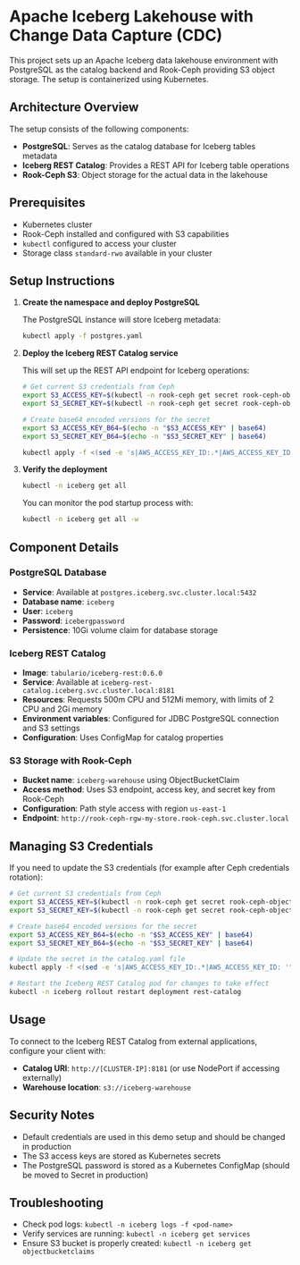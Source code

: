 # Apache Iceberg Lakehouse with Change Data Capture (CDC)

This project sets up an Apache Iceberg data lakehouse environment with PostgreSQL as the catalog backend and Rook-Ceph providing S3 object storage. The setup is containerized using Kubernetes.

## Architecture Overview

The setup consists of the following components:

- **PostgreSQL**: Serves as the catalog database for Iceberg tables metadata
- **Iceberg REST Catalog**: Provides a REST API for Iceberg table operations
- **Rook-Ceph S3**: Object storage for the actual data in the lakehouse

## Prerequisites

- Kubernetes cluster
- Rook-Ceph installed and configured with S3 capabilities
- `kubectl` configured to access your cluster
- Storage class `standard-rwo` available in your cluster

## Setup Instructions

1. **Create the namespace and deploy PostgreSQL**

   The PostgreSQL instance will store Iceberg metadata:

   ```bash
   kubectl apply -f postgres.yaml
   ```

2. **Deploy the Iceberg REST Catalog service**

   This will set up the REST API endpoint for Iceberg operations:

   ```bash
   # Get current S3 credentials from Ceph
   export S3_ACCESS_KEY=$(kubectl -n rook-ceph get secret rook-ceph-object-user-my-store-my-user -o jsonpath='{.data.AccessKey}' | base64 --decode)
   export S3_SECRET_KEY=$(kubectl -n rook-ceph get secret rook-ceph-object-user-my-store-my-user -o jsonpath='{.data.SecretKey}' | base64 --decode)

   # Create base64 encoded versions for the secret
   export S3_ACCESS_KEY_B64=$(echo -n "$S3_ACCESS_KEY" | base64)
   export S3_SECRET_KEY_B64=$(echo -n "$S3_SECRET_KEY" | base64)

   kubectl apply -f <(sed -e 's|AWS_ACCESS_KEY_ID:.*|AWS_ACCESS_KEY_ID: '"$S3_ACCESS_KEY_B64"'|' -e 's|AWS_SECRET_ACCESS_KEY:.*|AWS_SECRET_ACCESS_KEY: '"$S3_SECRET_KEY_B64"'|' catalog.yaml)
   ```

3. **Verify the deployment**

   ```bash
   kubectl -n iceberg get all
   ```

   You can monitor the pod startup process with:

   ```bash
   kubectl -n iceberg get all -w
   ```

## Component Details

### PostgreSQL Database

- **Service**: Available at `postgres.iceberg.svc.cluster.local:5432`
- **Database name**: `iceberg`
- **User**: `iceberg`
- **Password**: `icebergpassword`
- **Persistence**: 10Gi volume claim for database storage

### Iceberg REST Catalog

- **Image**: `tabulario/iceberg-rest:0.6.0`
- **Service**: Available at `iceberg-rest-catalog.iceberg.svc.cluster.local:8181`
- **Resources**: Requests 500m CPU and 512Mi memory, with limits of 2 CPU and 2Gi memory
- **Environment variables**: Configured for JDBC PostgreSQL connection and S3 settings
- **Configuration**: Uses ConfigMap for catalog properties

### S3 Storage with Rook-Ceph

- **Bucket name**: `iceberg-warehouse` using ObjectBucketClaim
- **Access method**: Uses S3 endpoint, access key, and secret key from Rook-Ceph
- **Configuration**: Path style access with region `us-east-1`
- **Endpoint**: `http://rook-ceph-rgw-my-store.rook-ceph.svc.cluster.local`

## Managing S3 Credentials

If you need to update the S3 credentials (for example after Ceph credentials rotation):

```bash
# Get current S3 credentials from Ceph
export S3_ACCESS_KEY=$(kubectl -n rook-ceph get secret rook-ceph-object-user-my-store-my-user -o jsonpath='{.data.AccessKey}' | base64 --decode)
export S3_SECRET_KEY=$(kubectl -n rook-ceph get secret rook-ceph-object-user-my-store-my-user -o jsonpath='{.data.SecretKey}' | base64 --decode)

# Create base64 encoded versions for the secret
export S3_ACCESS_KEY_B64=$(echo -n "$S3_ACCESS_KEY" | base64)
export S3_SECRET_KEY_B64=$(echo -n "$S3_SECRET_KEY" | base64)

# Update the secret in the catalog.yaml file
kubectl apply -f <(sed -e 's|AWS_ACCESS_KEY_ID:.*|AWS_ACCESS_KEY_ID: '"$S3_ACCESS_KEY_B64"'|' -e 's|AWS_SECRET_ACCESS_KEY:.*|AWS_SECRET_ACCESS_KEY: '"$S3_SECRET_KEY_B64"'|' catalog.yaml)

# Restart the Iceberg REST Catalog pod for changes to take effect
kubectl -n iceberg rollout restart deployment rest-catalog
```

## Usage

To connect to the Iceberg REST Catalog from external applications, configure your client with:

- **Catalog URI**: `http://[CLUSTER-IP]:8181` (or use NodePort if accessing externally)
- **Warehouse location**: `s3://iceberg-warehouse`

## Security Notes

- Default credentials are used in this demo setup and should be changed in production
- The S3 access keys are stored as Kubernetes secrets
- The PostgreSQL password is stored as a Kubernetes ConfigMap (should be moved to Secret in production)

## Troubleshooting

- Check pod logs: `kubectl -n iceberg logs -f <pod-name>`
- Verify services are running: `kubectl -n iceberg get services`
- Ensure S3 bucket is properly created: `kubectl -n iceberg get objectbucketclaims`
